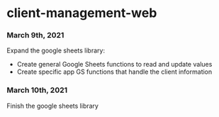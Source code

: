 # client-management-web

### March 9th, 2021
Expand the google sheets library:
* Create general Google Sheets functions to read and update values
* Create specific app GS functions that handle the client information

### March 10th, 2021
Finish the google sheets library